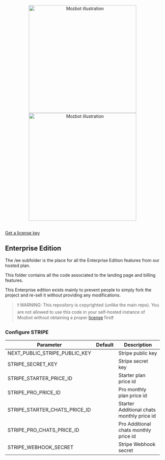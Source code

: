 <br />
<p align="center">
  <a href="https://mozbot.io/#gh-light-mode-only" target="_blank">
    <img src="../.github/images/logo-light.png" alt="Mozbot illustration" width="350px">
  </a>
  <a href="https://mozbot.io/#gh-dark-mode-only" target="_blank">
    <img src="../.github/images/logo-dark.png" alt="Mozbot illustration" width="350px">
  </a>
</p>
<br />

<a align="center" href="https://mozbot.io/enterprise-lead-form">
Get a license key
</a>

## Enterprise Edition

The /ee subfolder is the place for all the Enterprise Edition features from our hosted plan.

This folder contains all the code associated to the landing page and billing features.

This Enterprise edition exists mainly to prevent people to simply fork the project and re-sell it without providing any modifications.

> ❗ WARNING: This repository is copyrighted (unlike the main repo). You are not allowed to use this code in your self-hosted instance of Mozbot without obtaining a proper [license](https://mozbot.io/enterprise-lead-form) first❗

### Configure STRIPE

| Parameter                     | Default | Description                               |
| ----------------------------- | ------- | ----------------------------------------- |
| NEXT_PUBLIC_STRIPE_PUBLIC_KEY |         | Stripe public key                         |
| STRIPE_SECRET_KEY             |         | Stripe secret key                         |
| STRIPE_STARTER_PRICE_ID       |         | Starter plan price id                     |
| STRIPE_PRO_PRICE_ID           |         | Pro monthly plan price id                 |
| STRIPE_STARTER_CHATS_PRICE_ID |         | Starter Additional chats monthly price id |
| STRIPE_PRO_CHATS_PRICE_ID     |         | Pro Additional chats monthly price id     |
| STRIPE_WEBHOOK_SECRET         |         | Stripe Webhook secret                     |
